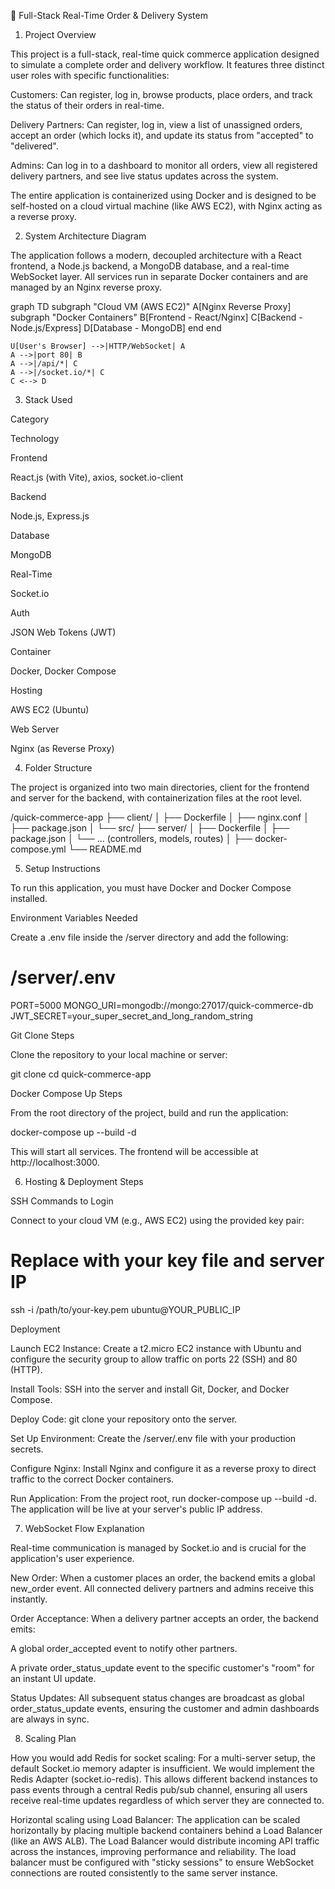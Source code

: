 🚀 Full-Stack Real-Time Order & Delivery System

1. Project Overview

This project is a full-stack, real-time quick commerce application designed to simulate a complete order and delivery workflow. It features three distinct user roles with specific functionalities:

Customers: Can register, log in, browse products, place orders, and track the status of their orders in real-time.

Delivery Partners: Can register, log in, view a list of unassigned orders, accept an order (which locks it), and update its status from "accepted" to "delivered".

Admins: Can log in to a dashboard to monitor all orders, view all registered delivery partners, and see live status updates across the system.

The entire application is containerized using Docker and is designed to be self-hosted on a cloud virtual machine (like AWS EC2), with Nginx acting as a reverse proxy.

2. System Architecture Diagram

The application follows a modern, decoupled architecture with a React frontend, a Node.js backend, a MongoDB database, and a real-time WebSocket layer. All services run in separate Docker containers and are managed by an Nginx reverse proxy.

graph TD
    subgraph "Cloud VM (AWS EC2)"
        A[Nginx Reverse Proxy]
        subgraph "Docker Containers"
            B[Frontend - React/Nginx]
            C[Backend - Node.js/Express]
            D[Database - MongoDB]
        end
    end

    U[User's Browser] -->|HTTP/WebSocket| A
    A -->|port 80| B
    A -->|/api/*| C
    A -->|/socket.io/*| C
    C <--> D


3. Stack Used

Category

Technology

Frontend

React.js (with Vite), axios, socket.io-client

Backend

Node.js, Express.js

Database

MongoDB

Real-Time

Socket.io

Auth

JSON Web Tokens (JWT)

Container

Docker, Docker Compose

Hosting

AWS EC2 (Ubuntu)

Web Server

Nginx (as Reverse Proxy)

4. Folder Structure

The project is organized into two main directories, client for the frontend and server for the backend, with containerization files at the root level.

/quick-commerce-app
├── client/
│   ├── Dockerfile
│   ├── nginx.conf
│   ├── package.json
│   └── src/
├── server/
│   ├── Dockerfile
│   ├── package.json
│   └── ... (controllers, models, routes)
│
├── docker-compose.yml
└── README.md


5. Setup Instructions

To run this application, you must have Docker and Docker Compose installed.

Environment Variables Needed

Create a .env file inside the /server directory and add the following:

# /server/.env
PORT=5000
MONGO_URI=mongodb://mongo:27017/quick-commerce-db
JWT_SECRET=your_super_secret_and_long_random_string


Git Clone Steps

Clone the repository to your local machine or server:

git clone <your-repository-url>
cd quick-commerce-app


Docker Compose Up Steps

From the root directory of the project, build and run the application:

docker-compose up --build -d


This will start all services. The frontend will be accessible at http://localhost:3000.

6. Hosting & Deployment Steps

SSH Commands to Login

Connect to your cloud VM (e.g., AWS EC2) using the provided key pair:

# Replace with your key file and server IP
ssh -i /path/to/your-key.pem ubuntu@YOUR_PUBLIC_IP


Deployment

Launch EC2 Instance: Create a t2.micro EC2 instance with Ubuntu and configure the security group to allow traffic on ports 22 (SSH) and 80 (HTTP).

Install Tools: SSH into the server and install Git, Docker, and Docker Compose.

Deploy Code: git clone your repository onto the server.

Set Up Environment: Create the /server/.env file with your production secrets.

Configure Nginx: Install Nginx and configure it as a reverse proxy to direct traffic to the correct Docker containers.

Run Application: From the project root, run docker-compose up --build -d. The application will be live at your server's public IP address.

7. WebSocket Flow Explanation

Real-time communication is managed by Socket.io and is crucial for the application's user experience.

New Order: When a customer places an order, the backend emits a global new_order event. All connected delivery partners and admins receive this instantly.

Order Acceptance: When a delivery partner accepts an order, the backend emits:

A global order_accepted event to notify other partners.

A private order_status_update event to the specific customer's "room" for an instant UI update.

Status Updates: All subsequent status changes are broadcast as global order_status_update events, ensuring the customer and admin dashboards are always in sync.

8. Scaling Plan

How you would add Redis for socket scaling: For a multi-server setup, the default Socket.io memory adapter is insufficient. We would implement the Redis Adapter (socket.io-redis). This allows different backend instances to pass events through a central Redis pub/sub channel, ensuring all users receive real-time updates regardless of which server they are connected to.

Horizontal scaling using Load Balancer: The application can be scaled horizontally by placing multiple backend containers behind a Load Balancer (like an AWS ALB). The Load Balancer would distribute incoming API traffic across the instances, improving performance and reliability. The load balancer must be configured with "sticky sessions" to ensure WebSocket connections are routed consistently to the same server instance.